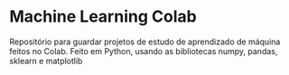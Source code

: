 # Machine Learning Colab
Repositório para guardar projetos de estudo de aprendizado de máquina feitos no Colab.
Feito em Python, usando as bibliotecas numpy, pandas, sklearn e matplotlib
